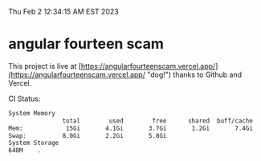 Thu Feb  2 12:34:15 AM EST 2023

# angular fourteen scam


This project is live at [https://angularfourteenscam.vercel.app/](https://angularfourteenscam.vercel.app/ "dog!") thanks to Github and Vercel.

CI Status: 

```bash
System Memory
               total        used        free      shared  buff/cache   available
Mem:            15Gi       4.1Gi       3.7Gi       1.2Gi       7.4Gi       9.7Gi
Swap:          8.0Gi       2.2Gi       5.8Gi
System Storage
648M	.
```
```bash
